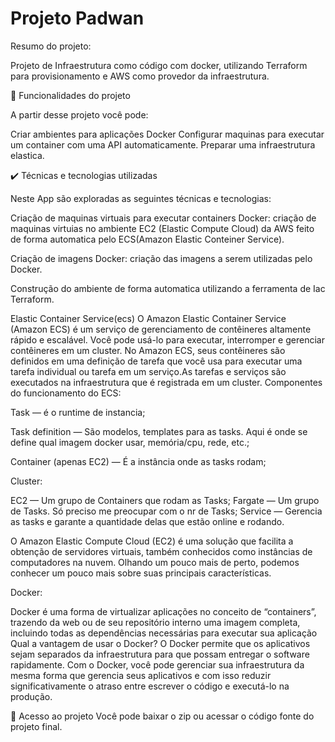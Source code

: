 # Projeto Padwan

Resumo do projeto:

Projeto de Infraestrutura como código com docker, utilizando Terraform para provisionamento e AWS como provedor da infraestrutura.

🔨 Funcionalidades do projeto

A partir desse projeto você pode:

Criar ambientes para aplicações Docker
Configurar maquinas para executar um container com uma API automaticamente.
Preparar uma infraestrutura elastica.

✔️ Técnicas e tecnologias utilizadas

Neste App são exploradas as seguintes técnicas e tecnologias:

Criação de maquinas virtuais para executar containers Docker: criação de maquinas virtuias no ambiente EC2 (Elastic Compute Cloud) da AWS feito de forma automatica pelo ECS(Amazon Elastic Conteiner Service).

Criação de imagens Docker: criação das imagens a serem utilizadas pelo Docker.

Construção do ambiente de forma automatica utilizando a ferramenta de Iac Terraform.

Elastic Container Service(ecs)
O Amazon Elastic Container Service (Amazon ECS) é um serviço de gerenciamento de contêineres altamente rápido e escalável. Você pode usá-lo para executar, interromper e gerenciar contêineres em um cluster. No Amazon ECS, seus contêineres são definidos em uma definição de tarefa que você usa para executar uma tarefa individual ou tarefa em um serviço.As tarefas e serviços são executados na infraestrutura que é registrada em um cluster.
Componentes do funcionamento do ECS:

Task — é o runtime de instancia;

Task definition — São modelos, templates para as tasks. Aqui é onde se define qual imagem docker usar, memória/cpu, rede, etc.;

Container (apenas EC2) — É a instância onde as tasks rodam;

Cluster:

EC2 — Um grupo de Containers que rodam as Tasks;
Fargate — Um grupo de Tasks. Só preciso me preocupar com o nr de Tasks;
Service — Gerencia as tasks e garante a quantidade delas que estão online e rodando.

O Amazon Elastic Compute Cloud (EC2) é uma solução que facilita a obtenção de servidores virtuais, também conhecidos como instâncias de computadores na nuvem. Olhando um pouco mais de perto, podemos conhecer um pouco mais sobre suas principais características.

Docker:

Docker é uma forma de virtualizar aplicações no conceito de “containers”, trazendo da web ou de seu repositório interno uma imagem completa, incluindo todas as dependências necessárias para executar sua aplicação
Qual a vantagem de usar o Docker?
O Docker permite que os aplicativos sejam separados da infraestrutura para que possam entregar o software rapidamente. Com o Docker, você pode gerenciar sua infraestrutura da mesma forma que gerencia seus aplicativos e com isso reduzir significativamente o atraso entre escrever o código e executá-lo na produção.

📁 Acesso ao projeto
Você pode baixar o zip ou acessar o código fonte do projeto final.
